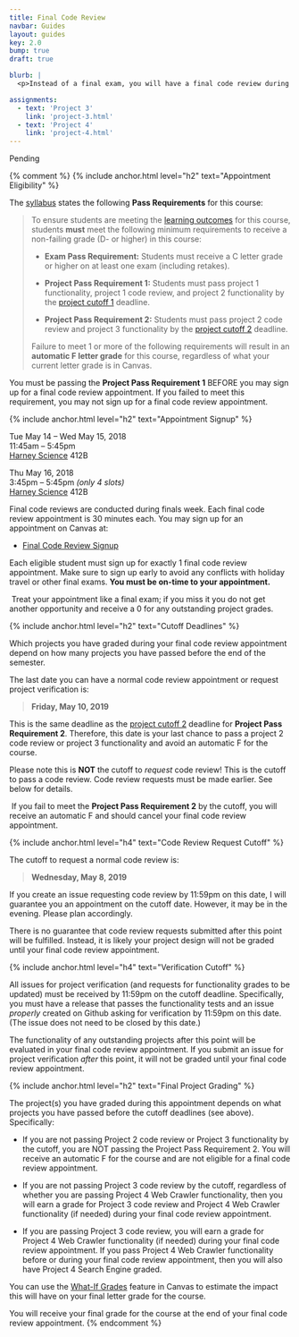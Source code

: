 ```yaml
---
title: Final Code Review
navbar: Guides
layout: guides
key: 2.0
bump: true
draft: true

blurb: |
  <p>Instead of a final exam, you will have a final code review during finals week. Here are some details regarding how your final code reviews will be handled.</p>

assignments:
  - text: 'Project 3'
    link: 'project-3.html'
  - text: 'Project 4'
    link: 'project-4.html'
---
```


Pending

{% comment %}
{% include anchor.html level="h2" text="Appointment Eligibility" %}

<p>The <a href="{{ "/syllabus.html" | relative_url }}">syllabus</a> states the following <strong>Pass Requirements</strong> for this course:</p>

<blockquote>
<p>To ensure students are meeting the <a href="{{ "/syllabus.html#learning-outcomes" | relative_url }}">learning outcomes</a> for this course, students <strong>must</strong> meet the following minimum requirements to receive a non-failing grade (D- or higher) in this course:</p>

<ul>
  <li><p><strong>Exam Pass Requirement:</strong> Students must receive a C letter grade or higher on at least one exam (including retakes).</p></li>

  <li><p><strong>Project Pass Requirement 1:</strong> Students must pass project 1 functionality, project 1 code review, and project 2 functionality by the <a href="{{ "/syllabus.html#important-dates" | relative_url }}">project cutoff 1</a> deadline.</p></li>

  <li><p><strong>Project Pass Requirement 2:</strong> Students must pass project 2 code review and project 3 functionality by the <a href="{{ "/syllabus.html#important-dates" | relative_url }}">project cutoff 2</a> deadline.</p></li>
</ul>

<p>Failure to meet 1 or more of the following requirements will result in an <strong>automatic F letter grade</strong> for this course, regardless of what your current letter grade is in Canvas.</p>
</blockquote>

<p>You must be passing the <strong>Project Pass Requirement 1</strong> BEFORE you may sign up for a final code review appointment. If you failed to meet this requirement, you may not sign up for a final code review appointment.</p>

{% include anchor.html level="h2" text="Appointment Signup" %}

<p>
  <i class="fas fa-fw fa-calendar-alt"></i> Tue May 14 &ndash; Wed May 15, 2018<br>
  <i class="fas fa-fw fa-clock"></i> 11:45am &ndash; 5:45pm<br>
  <i class="fas fa-fw fa-map-marker-alt"></i> <a href="https://www.usfca.edu/campus-buildings-services/main-campus/harney-science">Harney Science</a> 412B
</p>

<p>
  <i class="fas fa-fw fa-calendar-alt"></i> Thu May 16, 2018<br>
  <i class="fas fa-fw fa-clock"></i> 3:45pm &ndash; 5:45pm <em>(only 4 slots)</em><br>
  <i class="fas fa-fw fa-map-marker-alt"></i> <a href="https://www.usfca.edu/campus-buildings-services/main-campus/harney-science">Harney Science</a> 412B
</p>

Final code reviews are conducted during finals week. Each final code review appointment is 30 minutes each. You may sign up for an appointment on Canvas at:

  - [Final Code Review Signup](https://usfca.instructure.com/calendar2#view_name=agenda&view_start=2019-05-14&find_appointment=course_1582958)

Each eligible student must sign up for exactly 1 final code review appointment. Make sure to sign up early to avoid any conflicts with holiday travel or other final exams. **You must be on-time to your appointment.**

<article class="message is-warning">
  <div class="message-body"><i class="far fa-exclamation-triangle"></i>&nbsp;Treat your appointment like a final exam; if you miss it you do not get another opportunity and receive a 0 for any outstanding project grades.</div>
</article>

{% include anchor.html level="h2" text="Cutoff Deadlines" %}

Which projects you have graded during your final code review appointment depend on how many projects you have passed before the end of the semester.

The last date you can have a normal code review appointment or request project verification is:

> **Friday, May 10, 2019**

This is the same deadline as the <a href="/syllabus.html#important-dates">project cutoff 2</a> deadline for <strong>Project Pass Requirement 2</strong>. Therefore, <span class="has-text-danger">this date is your last chance to pass a project 2 code review or project 3 functionality and avoid an automatic F for the course</span>.

Please note this is <strong>NOT</strong> the cutoff to <em>request</em> code review! This is the cutoff to pass a code review. Code review requests must be made earlier. See below for details.

<article class="message is-danger">
  <div class="message-body"><i class="far fa-exclamation-triangle"></i>&nbsp;If you fail to meet the <strong>Project Pass Requirement 2</strong> by the cutoff, you will receive an automatic F and should cancel your final code review appointment.</div>
</article>

{% include anchor.html level="h4" text="Code Review Request Cutoff" %}

The cutoff to request a normal code review is:

> **Wednesday, May 8, 2019**

If you create an issue requesting code review by 11:59pm on this date, I will guarantee you an appointment on the cutoff date. However, it may be in the evening. Please plan accordingly.

There is no guarantee that code review requests submitted after this point will be fulfilled. Instead, it is likely your project design will not be graded until your final code review appointment.

{% include anchor.html level="h4" text="Verification Cutoff" %}

All issues for project verification (and requests for functionality grades to be updated) must be received by 11:59pm on the cutoff deadline. Specifically, you must have a release that passes the functionality tests and an issue *properly* created on Github asking for verification by 11:59pm on this date. (The issue does not need to be closed by this date.)

The functionality of any outstanding projects after this point will be evaluated in your final code review appointment. If you submit an issue for project verification *after* this point, it will not be graded until your final code review appointment.

{% include anchor.html level="h2" text="Final Project Grading" %}

The project(s) you have graded during this appointment depends on what projects you have passed before the cutoff deadlines (see above). Specifically:

  - If you are not passing Project 2 code review or Project 3 functionality by the cutoff, you are NOT passing the Project Pass Requirement 2. You will receive an automatic F for the course and are not eligible for a final code review appointment.

  - If you are not passing Project 3 code review by the cutoff, regardless of whether you are passing Project 4 Web Crawler functionality, then you will earn a grade for Project 3 code review and Project 4 Web Crawler functionality (if needed) during your final code review appointment.

  - If you are passing Project 3 code review, you will earn a grade for Project 4 Web Crawler functionality (if needed) during your final code review appointment. If you pass Project 4 Web Crawler functionality before or during your final code review appointment, then you will also have Project 4 Search Engine graded.

You can use the [What-If Grades](https://guides.instructure.com/m/4212/l/55065-how-do-i-approximate-my-assignment-scores-using-the-what-if-grades-feature) feature in Canvas to estimate the impact this will have on your final letter grade for the course.

You will receive your final grade for the course at the end of your final code review appointment.
{% endcomment %}
